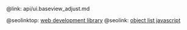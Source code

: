 @link: api/ui.baseview_adjust.md

@seolinktop: [web development library](https://webix.com)
@seolink: [object list javascript](https://webix.com/widget/list/)